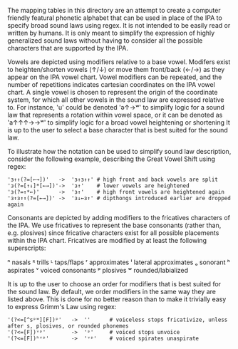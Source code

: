 The mapping tables in this directory are an attempt to create a computer friendly 
featural phonetic alphabet that can be used in place of the IPA to specify broad sound laws using regex.
It is not intended to be easily read or written by humans.
It is only meant to simplify the expression of highly generalized sound laws
without having to consider all the possible characters that are supported by the IPA.

Vowels are depicted using modifiers relative to a base vowel.
Modifers exist to heighten/shorten vowels (↑/↓) or move them front/back (←/→) as they appear on the IPA vowel chart.
Vowel modifiers can be repeated, and the number of repetitions indicates cartesian coordinates on the IPA vowel chart.
A single vowel is chosen to represent the origin of the coordinate system, 
for which all other vowels in the sound law are expressed relative to.
For instance, 'u' could be denoted 'ə↑→ʷ' to simplify logic for a sound law that represents a rotation within vowel space,
or it can be denoted as 'a↑↑↑→→ʷ' to simplify logic for a broad vowel heightening or shortening
It is up to the user to select a base character that is best suited for the sound law.

To illustrate how the notation can be used to simplify sound law description, 
consider the following example, describing the Great Vowel Shift using regex:

```
'ɜ↑↑(?=[←→])' 	-> 	'ɜ↑ɜ↑↑'	# high front and back vowels are split
'ɜ(?=[↑↓]*[←→])'-> 	'ɜ↑' 	# lower vowels are heightened
'ɜ(?=↑*←)'  	-> 	'ɜ↑'  	# high front vowels are heightened again
'ɜ↑ɜ↑↑(?=[←→])'	-> 	'ɜ↓←ɜ↑'	# dipthongs introduced earlier are dropped again
```

Consonants are depicted by adding modifiers to the fricatives characters of the IPA.
We use fricatives to represent the base consonants (rather than, e.g. plosives) since 
fricative characters exist for all possible placements within the IPA chart.
Fricatives are modified by at least the following superscripts:

ⁿ 	nasals 
ᴿ	trills
ᴸ	taps/flaps
ʳ	approximates
ˡ	lateral approximates 
ₒ	sonorant
ʰ 	aspirates 
ᵛ 	voiced consonants 
ᵖ 	plosives 
ʷ 	rounded/labialized

It is up to the user to choose an order for modifiers that is best suited for the sound law.
By default, we order modifiers in the same way they are listed above.
This is done for no better reason than to make it trivially easy to express Grimm's Law using regex:

```
'(?<=[^sᵖʷ][F])ᵖ'	->	''  	# voiceless stops fricativize, unless after s, plosives, or rounded phonemes
'(?<=[F])ᵛᵖ'  		->	'ᵖ' 	# voiced stops unvoice
'(?<=[F])ʰᵛᵖ' 		->	'ᵛᵖ' 	# voiced spirates unaspirate                                                                  
```
